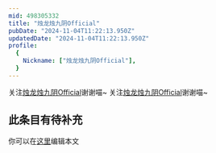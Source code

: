 ```yaml
---
mid: 498305332
title: "烛龙烛九阴Official"
pubDate: "2024-11-04T11:22:13.950Z"
updatedDate: "2024-11-04T11:22:13.950Z"
profile:
  {
    Nickname: ["烛龙烛九阴Official"],
  }
---
```


关注[烛龙烛九阴Official](https://space.bilibili.com/498305332)谢谢喵~ 关注[烛龙烛九阴Official](https://space.bilibili.com/498305332)谢谢喵~

## 此条目有待补充
你可以在[这里](https://github.com/Yuhanawa/VTuber.ICU/edit/master/src/content/v/烛龙烛九阴Official/index.md)编辑本文
